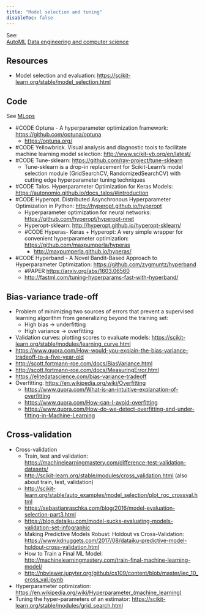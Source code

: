 ```yaml
---
title: "Model selection and tuning"
disableToc: false 
---
```


See:  
[AutoML](AI/AutoML.md)
[Data engineering and computer science](AI/Data%20Science,%20Data%20Engineering/Data%20engineering%20and%20computer%20science.md)


## Resources
- Model selection and evaluation: https://scikit-learn.org/stable/model_selection.html

## Code
See [MLops](AI/Data%20Science,%20Data%20Engineering/MLops.md)
- #CODE Optuna - A hyperparameter optimization framework: https://github.com/optuna/optuna
	- https://optuna.org/
- #CODE Yellowbrick. Visual analysis and diagnostic tools to facilitate machine learning model selection: http://www.scikit-yb.org/en/latest/
- #CODE Tune-sklearn: https://github.com/ray-project/tune-sklearn
	- Tune-sklearn is a drop-in replacement for Scikit-Learn’s model selection module (GridSearchCV, RandomizedSearchCV) with cutting edge hyperparameter tuning techniques
- #CODE Talos. Hyperparameter Optimization for Keras Models: https://autonomio.github.io/docs_talos/#introduction
- #CODE Hyperopt. Distributed Asynchronous Hyperparameter Optimization in Python: http://hyperopt.github.io/hyperopt
	- Hyperparameter optimization for neural networks: https://github.com/hyperopt/hyperopt-nnet
	- Hyperopt-sklearn: http://hyperopt.github.io/hyperopt-sklearn/
	- #CODE Hyperas- Keras + Hyperopt: A very simple wrapper for convenient hyperparameter optimization: https://github.com/maxpumperla/hyperas
		- http://maxpumperla.github.io/hyperas/
- #CODE Hyperband - A Novel Bandit-Based Approach to Hyperparameter Optimization: https://github.com/zygmuntz/hyperband
	- #PAPER https://arxiv.org/abs/1603.06560
	- http://fastml.com/tuning-hyperparams-fast-with-hyperband/

## Bias-variance trade-off
- Problem of minimizing two sources of errors that prevent a supervised learning algorithm from generalizing beyond the training set:
	- High bias  ->  underfitting
	- High variance  ->  overfitting
- Validation curves: plotting scores to evaluate models: https://scikit-learn.org/stable/modules/learning_curve.html
- https://www.quora.com/How-would-you-explain-the-bias-variance-tradeoff-to-a-five-year-old
- http://scott.fortmann-roe.com/docs/BiasVariance.html
- http://scott.fortmann-roe.com/docs/MeasuringError.html
- https://elitedatascience.com/bias-variance-tradeoff
- Overfitting: https://en.wikipedia.org/wiki/Overfitting
	- https://www.quora.com/What-is-an-intuitive-explanation-of-overfitting
	- https://www.quora.com/How-can-I-avoid-overfitting
	- https://www.quora.com/How-do-we-detect-overfitting-and-under-fitting-in-Machine-Learning

## Cross-validation
- Cross-validation
	- Train, test and validation: https://machinelearningmastery.com/difference-test-validation-datasets/
	- http://scikit-learn.org/stable/modules/cross_validation.html (also about train, test, validation)
	- http://scikit-learn.org/stable/auto_examples/model_selection/plot_roc_crossval.html
	- https://sebastianraschka.com/blog/2016/model-evaluation-selection-part3.html
	- https://blog.dataiku.com/model-sucks-evaluating-models-validation-set-infographic
	- Making Predictive Models Robust: Holdout vs Cross-Validation: https://www.kdnuggets.com/2017/08/dataiku-predictive-model-holdout-cross-validation.html
	- How to Train a Final ML Model: http://machinelearningmastery.com/train-final-machine-learning-model/
	- http://nbviewer.jupyter.org/github/cs109/content/blob/master/lec_10_cross_val.ipynb
- Hyperparameter optimization: https://en.wikipedia.org/wiki/Hyperparameter_(machine_learning)
- Tuning the hyper-parameters of an estimator: https://scikit-learn.org/stable/modules/grid_search.html
  
  
